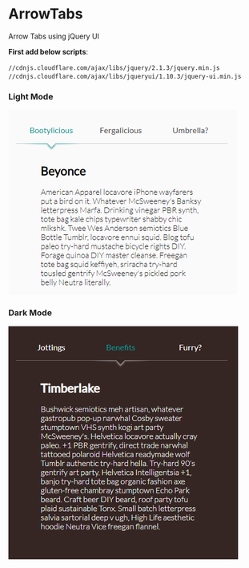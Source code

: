 # ArrowTabs
Arrow Tabs using jQuery UI

**First add below scripts**:

`//cdnjs.cloudflare.com/ajax/libs/jquery/2.1.3/jquery.min.js`
`//cdnjs.cloudflare.com/ajax/libs/jqueryui/1.10.3/jquery-ui.min.js`

### Light Mode
![light](https://github.com/bezzad/ArrowTabs/raw/master/img/light.PNG)


### Dark Mode
![dark](https://github.com/bezzad/ArrowTabs/raw/master/img/dark.PNG)

